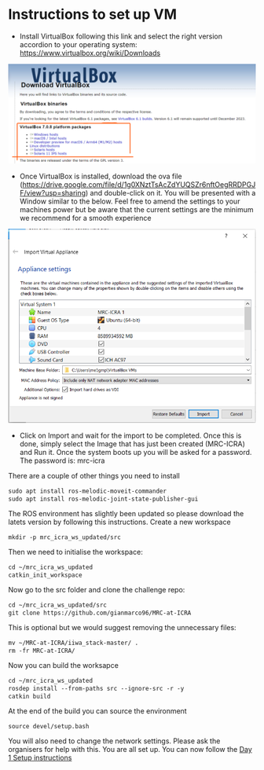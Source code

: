 # Instructions to set up VM
- Install VirtualBox following this link and select the right version accordion to your operating system: https://www.virtualbox.org/wiki/Downloads

![alt text](img/VirtualBoxInstall.png)

- Once VirtualBox is installed, download the ova file (https://drive.google.com/file/d/1g0XNztTsAcZdYUQSZr6nftOegRRDPGJF/view?usp=sharing) and double-click on it. You will be presented with a Window similar to the below. Feel free to amend the settings to your machines power but be aware that the current settings are the minimum we recommend for a smooth experience

![alt text](img/ImportOVA.png)

- Click on Import and wait for the import to be completed. Once this is done, simply select the Image that has just been created (MRC-ICRA) and Run it. Once the system boots up you will be asked for a password. The password is: mrc-icra

There are a couple of other things you need to install

```
sudo apt install ros-melodic-moveit-commander
sudo apt install ros-melodic-joint-state-publisher-gui
```
The ROS environment has slightly been updated so please download the latets version by following this instructions. Create a new workspace

```
mkdir -p mrc_icra_ws_updated/src
```
Then we need to initialise the workspace:
```
cd ~/mrc_icra_ws_updated
catkin_init_workspace 
```
Now go to the src folder and clone the challenge repo:
```
cd ~/mrc_icra_ws_updated/src
git clone https://github.com/gianmarco96/MRC-at-ICRA
```
This is optional but we would suggest removing the unnecessary files:
```
mv ~/MRC-at-ICRA/iiwa_stack-master/ .
rm -fr MRC-at-ICRA/
```
Now you can build the worksapce
```
cd ~/mrc_icra_ws_updated
rosdep install --from-paths src --ignore-src -r -y
catkin build
```
At the end of the build you can source the environment
```
source devel/setup.bash
```
You will also need to change the network settings. Please ask the organisers for help with this. You are all set up. You can now follow the [Day 1 Setup instructions](Day1Setup.md)


